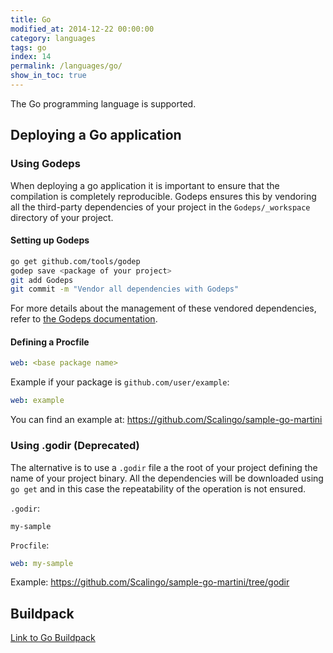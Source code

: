 ```yaml
---
title: Go
modified_at: 2014-12-22 00:00:00
category: languages
tags: go
index: 14
permalink: /languages/go/
show_in_toc: true
---
```


The Go programming language is supported.

## Deploying a Go application

### Using Godeps

When deploying a go application it is important to ensure that the
compilation is completely reproducible.  Godeps ensures this by vendoring
all the third-party dependencies of your project in the `Godeps/_workspace`
directory of your project.

#### Setting up Godeps

```bash
go get github.com/tools/godep
godep save <package of your project>
git add Godeps
git commit -m "Vendor all dependencies with Godeps"
```

For more details about the management of these vendored dependencies,
refer to [the Godeps documentation](https://github.com/tools/godep).

#### Defining a Procfile

```yaml
web: <base package name>
```

Example if your package is `github.com/user/example`:

```yaml
web: example
```

You can find an example at: https://github.com/Scalingo/sample-go-martini

### Using .godir (Deprecated)

The alternative is to use a `.godir` file a the root of your project
defining the name of your project binary. All the dependencies will be
downloaded using `go get` and in this case the repeatability of the
operation is not ensured.

`.godir`:
```text
my-sample
```

`Procfile`:
```yaml
web: my-sample
```

Example: https://github.com/Scalingo/sample-go-martini/tree/godir

## Buildpack

[Link to Go Buildpack](https://github.com/kr/heroku-buildpack-go)
